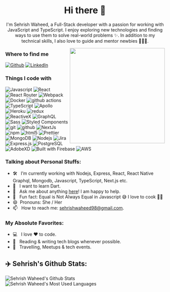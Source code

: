 <h1 align="center"> Hi there 👋 </h1>
<p align="center">I'm Sehrish Waheed, a Full-Stack developer with a passion for working with JavaScript and TypeScript. I enjoy exploring new technologies and finding ways to use them to solve real-world problems ✨. In addition to my technical skills, I also love to guide and mentor newbies 👨🏻‍💻. </p>

<img align="right" src="https://res.cloudinary.com/dcg3x1e8t/image/upload/v1672565930/istockphoto-1084848808-612x612_pqq8mt.jpg" height="300" width="300">

<h3>Where to find me</h3>
<p><a href="https://github.com/sehrish30" target="_blank"><img alt="Github" src="https://img.shields.io/badge/GitHub-%2312100E.svg?&style=for-the-badge&logo=Github&logoColor=white" /></a> <a href="https://www.linkedin.com/in/sehrish-waheed-bb09571a2/" target="_blank"><img alt="LinkedIn" src="https://img.shields.io/badge/linkedin-%230077B5.svg?&style=for-the-badge&logo=linkedin&logoColor=white" /></a></p>
<!-- <a href="https://twitter.com/sehrish30" target="_blank"><img alt="Twitter" src="https://img.shields.io/badge/twitter-%231DA1F2.svg?&style=for-the-badge&logo=twitter&logoColor=white" /></a>
<a href="https://medium.com/@sehrish30" target="_blank"><img alt="Medium" src="https://img.shields.io/badge/medium-%2312100E.svg?&style=for-the-badge&logo=medium&logoColor=white" /></a>
 -->

<h3>Things I code with</h3>
<p>

  <img alt="Javascript" src="https://img.shields.io/badge/-Javascript-F7DF1E?style=flat-square&logo=Javascript&logoColor=black" />
  <img alt="React" src="https://img.shields.io/badge/-React-45b8d8?style=flat-square&logo=react&logoColor=white" />
  <img alt="React Router" src="https://img.shields.io/badge/-React%20Router-CA4245?logo=react-router&logoColor=white" />
  <img alt="Webpack" src="https://img.shields.io/badge/-Webpack-8DD6F9?style=flat-square&logo=webpack&logoColor=white" /> 
  <img alt="Docker" src="https://img.shields.io/badge/-Docker-46a2f1?style=flat-square&logo=docker&logoColor=white" />
  <img alt="github actions" src="https://img.shields.io/badge/-Github_Actions-2088FF?style=flat-square&logo=github-actions&logoColor=white" />
  <img alt="TypeScript" src="https://img.shields.io/badge/-TypeScript-007ACC?style=flat-square&logo=typescript&logoColor=white" />
  <img alt="Apollo" src="https://img.shields.io/badge/-Apollo%20GraphQL-311C87?style=flat-square&logo=apollo-graphql&logoColor=white" />
  <img alt="Heroku" src="https://img.shields.io/badge/-Heroku-430098?style=flat-square&logo=heroku&logoColor=white" />
  <img alt="redux" src="https://img.shields.io/badge/-Redux-764ABC?style=flat-square&logo=redux&logoColor=white" />
  <img alt="ReactiveX" src="https://img.shields.io/badge/-RxJs-B7178C?style=flat-square&logo=reactivex&logoColor=white" />
  <img alt="GraphQL" src="https://img.shields.io/badge/-GraphQL-E10098?style=flat-square&logo=graphql&logoColor=white" />
  <img alt="Sass" src="https://img.shields.io/badge/-Sass-CC6699?style=flat-square&logo=sass&logoColor=white" />
  <img alt="Styled Components" src="https://img.shields.io/badge/-Styled_Components-db7092?style=flat-square&logo=styled-components&logoColor=white" />
  <img alt="git" src="https://img.shields.io/badge/-Git-F05032?style=flat-square&logo=git&logoColor=white" />
  <img alt="github" src="https://img.shields.io/badge/Github-181717?style=flat-square&logo=GitHub&logoColor=white"
   />
  <img alt="NextJs" src="https://img.shields.io/badge/-Next.Js-000000?style=flat-square&logo=Next.js&logoColor=white" />
  <img alt="npm" src="https://img.shields.io/badge/-NPM-CB3837?style=flat-square&logo=npm&logoColor=white" />
  <img alt="html5" src="https://img.shields.io/badge/-HTML5-E34F26?style=flat-square&logo=html5&logoColor=white" />
  <img alt="Prettier" src="https://img.shields.io/badge/-Prettier-F7B93E?style=flat-square&logo=prettier&logoColor=white" />
  <img alt="MongoDB" src="https://img.shields.io/badge/-MongoDB-13aa52?style=flat-square&logo=mongodb&logoColor=white" />
  <img alt="Nodejs" src="https://img.shields.io/badge/-Nodejs-43853d?style=flat-square&logo=Node.js&logoColor=white" />
  <img alt="Jira" src="https://img.shields.io/badge/-Jira-0052CC?style=flat-square&logo=Jira&logoColor=white" />
  <img alt="Express.js" src="https://img.shields.io/badge/Express-808080?style=flat-square&logo=Express&logoColor=green" />
  <img alt="PostgreSQL" src="https://img.shields.io/badge/PostgreSQL-4169E1?style=flat-square&logo=PostgreSQL&logoColor=white" />
   <img alt="AdobeXD" src="https://img.shields.io/badge/AdobeXD-FF61F6?style=flat-square&logo=Adobe%20XD&logoColor=white"/>
   <img alt="Built with Firebase" src="https://img.shields.io/badge/Firebase-FFCA28?style=flat-square&logo=Firebase&logoColor=white"
   />
   <img alt="AWS" src="https://img.shields.io/badge/AWS-232F3E?style=flat-square&logo=Amazon AWSXD&logoColor=white"
   />
</p>

<h3>Talking about Personal Stuffs:</h3>

- 🛠 &nbsp; I’m currently working with Nodejs, Express, React, React Native <br /> Graphql, Mongodb, Javascript, TypeScript, Next.js etc.
- 🌱 &nbsp; I want to learn Dart.
- 💬 &nbsp; Ask me about anything [here](https://github.com/sehrish30/sehrish30/issues/)! I am happy to help.
- 👾 &nbsp; Fun fact: Equal is Not Always Equal in Javascript 😅 I love to cook 👩‍🍳
- 😄 &nbsp;Pronouns: She / Her
- 📫 &nbsp; How to reach me: sehrishwaheed98@gmail.com.

<h3>My Absolute Favorites:</h3>

- 💻 &nbsp; I love ❤️ to code.
- 📰 &nbsp; Reading & writing tech blogs whenever possible.
- 🍕 &nbsp; Travelling, Meetups & tech events.

<h2>✈️ Sehrish's Github Stats:</h2>

![Sehrish Waheed's Github Stats](https://github-readme-stats.vercel.app/api?username=sehrish30&theme=flagindia&count_private=true&include_all_commits=true&show_icons=true&hide=contribs)
![Sehrish Waheed's Most Used Languages](https://github-readme-stats.vercel.app/api/top-langs/?username=sehrish30&theme=default_repocard&langs_count=10&layout=compact&hide=makefile,ruby,shell,java,objective-c)
